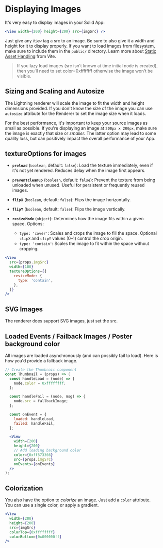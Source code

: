 # Displaying Images

It's very easy to display images in your Solid App:

```jsx
<View width={200} height={200} src={imgSrc} />
```

Just give any `View` tag a src to an image. Be sure to also give it a width and height for it to display properly. If you want to load images from filesystem, make sure to include them in the `public/` directory. Learn more about [Static Asset Handling](https://vitejs.dev/guide/assets) from Vite.

> If you lazy load images (src isn't known at time initial node is created), then you'll need to set color=0xffffffff otherwise the image won't be visible.

## Sizing and Scaling and Autosize

The Lightning renderer will scale the image to fit the width and height dimensions provided. If you don't know the size of the image you can use `autosize` attribute for the Renderer to set the image size when it loads.

For the best performance, it's important to keep your source images as small as possible. If you're displaying an image at `200px x 200px`, make sure the image is exactly that size or _smaller_. The latter option may lead to some quality loss, but can positively impact the overall performance of your App.

## textureOptions for images

- **`preload`** (`boolean`, default: `false`):
  Load the texture immediately, even if it's not yet rendered. Reduces delay when the image first appears.

- **`preventCleanup`** (`boolean`, default: `false`):
  Prevent the texture from being unloaded when unused. Useful for persistent or frequently reused images.

- **`flipX`** (`boolean`, default: `false`):
  Flips the image horizontally.

- **`flipY`** (`boolean`, default: `false`):
  Flips the image vertically.

- **`resizeMode`** (`object`):
  Determines how the image fits within a given space. Options:
  - `type: 'cover'`: Scales and crops the image to fill the space. Optional `clipX` and `clipY` values (0–1) control the crop origin.
  - `type: 'contain'`: Scales the image to fit within the space without cropping.

```jsx
<View
  src={props.imgSrc}
  width={100}
  textureOptions={{
    resizeMode: {
      type: 'contain',
    },
  }}
/>
```

## SVG Images

The renderer does support SVG images, just set the src.

## Loaded Events / Failback Images / Poster background color

All images are loaded asynchronously (and can possibly fail to load). Here is how you'd provide a fallback image.

```jsx
// Create the Thumbnail component
const Thumbnail = (props) => (
  const handleLoad = (node) => {
    node.color = 0xffffffff;
  };

  const handleFail = (node, msg) => {
    node.src = fallbackImage;
  };

  const onEvent = {
    loaded: handleLoad,
    failed: handleFail,
  };

  <View
    width={200}
    height={200}
    // Add loading background color
    color={0xff573366}
    src={props.imgSrc}
    onEvents={onEvents}
  />
);
```

## Colorization

You also have the option to _colorize_ an image. Just add a `color` attribute. You can use a single color, or apply a gradient.

```jsx
<View
  width={200}
  height={200}
  src={imgSrc}
  colorTop={0xffffffff}
  colorBottom={0x000000ff}
/>
```
